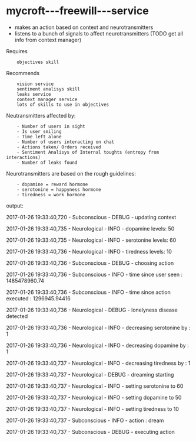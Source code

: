 # mycroft---freewill---service

- makes an action based on context and neurotransmitters
- listens to a bunch of signals to affect neurotransmitters (TODO get all info from context manager)

Requires

        objectives skill

Recommends

        vision service
        sentiment analisys skill
        leaks service
        context manager service
        lots of skills to use in objectives


Neutransmitters affected by:

        - Number of users in sight
        - Is user smiling
        - Time left alone
        - Number of users interacting on chat
        - Actions taken/ Orders received
        - Sentiment Analisys of Internal toughts (entropy from interactions)
        - Number of leaks found

Neurotransmitters are based on the rough guidelines:

        - dopamine = reward hormone
        - serotonine = happyness hormone
        - tiredness = work hormone


output:

2017-01-26 19:33:40,720 - Subconscious - DEBUG -  updating context

2017-01-26 19:33:40,735 - Neurological - INFO -  dopamine levels: 50

2017-01-26 19:33:40,735 - Neurological - INFO -  serotonine levels: 60

2017-01-26 19:33:40,736 - Neurological - INFO -  tiredness levels: 10

2017-01-26 19:33:40,736 - Subconscious - DEBUG -  choosing action

2017-01-26 19:33:40,736 - Subconscious - INFO -  time since user seen : 1485478960.74

2017-01-26 19:33:40,736 - Subconscious - INFO -  time since action executed : 1296945.94416

2017-01-26 19:33:40,736 - Neurological - DEBUG - lonelyness disease detected

2017-01-26 19:33:40,736 - Neurological - INFO -  decreasing serotonine by :  1

2017-01-26 19:33:40,736 - Neurological - INFO -  decreasing dopamine by :  1

2017-01-26 19:33:40,737 - Neurological - INFO -  decreasing tiredness by :  1

2017-01-26 19:33:40,737 - Neurological - DEBUG -  dreaming starting

2017-01-26 19:33:40,737 - Neurological - INFO -  setting serotonine to 60

2017-01-26 19:33:40,737 - Neurological - INFO -  setting dopamine to 50

2017-01-26 19:33:40,737 - Neurological - INFO -  setting tiredness to 10

2017-01-26 19:33:40,737 - Subconscious - INFO -  action : dream

2017-01-26 19:33:40,737 - Subconscious - DEBUG -  executing action



